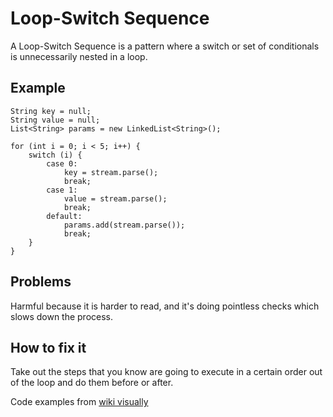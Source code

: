 # Loop-Switch Sequence

A Loop-Switch Sequence is a pattern where a switch or set of conditionals is unnecessarily nested in a loop.

## Example

```// parse a key, a value, then three parameters 
String key = null;
String value = null;
List<String> params = new LinkedList<String>();

for (int i = 0; i < 5; i++) {
    switch (i) {
        case 0:
            key = stream.parse();
            break;
        case 1:
            value = stream.parse();
            break;
        default:
            params.add(stream.parse());
            break;
    }
}
```

## Problems

Harmful because it is harder to read, and it's doing pointless checks which slows
down the process.

## How to fix it

Take out the steps that you know are going to execute in a certain order out of the loop
and do them before or after.

Code examples from [wiki visually](https://wikivisually.com/wiki/Loop-switch_sequence)
